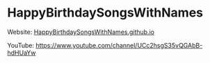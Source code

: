 # HappyBirthdaySongsWithNames

Website: [HappyBirthdaySongsWithNames.github.io](https://happybirthdaysongswithnames.github.io/index.html)

YouTube: https://www.youtube.com/channel/UCc2hsgS35vQGAbB-hdHUaYw

